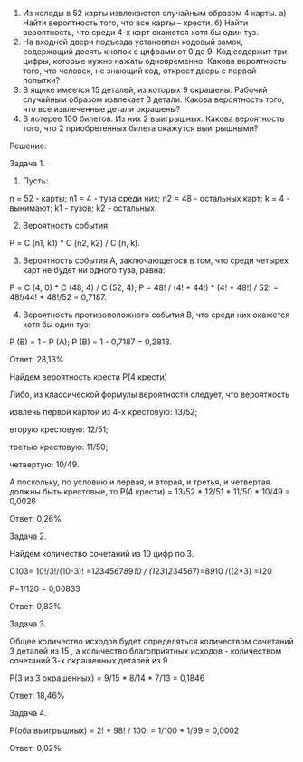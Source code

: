 1. Из колоды в 52 карты извлекаются случайным
   образом 4 карты. a) Найти вероятность того, что все карты – крести. б)
   Найти вероятность, что среди 4-х карт окажется хотя бы один туз.
2. На входной двери подъезда установлен кодовый
   замок, содержащий десять кнопок с цифрами от 0 до 9. Код содержит три
   цифры, которые нужно нажать одновременно. Какова вероятность того, что
   человек, не знающий код, откроет дверь с первой попытки?
3. В ящике имеется 15 деталей, из которых 9
   окрашены. Рабочий случайным образом извлекает 3 детали. Какова вероятность
   того, что все извлеченные детали окрашены?
4. В лотерее 100 билетов. Из них 2 выигрышных.
   Какова вероятность того, что 2 приобретенных билета окажутся выигрышными?

Решение:

Задача 1.

1. Пусть:

n = 52 - карты; n1 = 4 - туза среди них; n2 = 48 -
остальных карт; k = 4 - вынимают; k1 - тузов; k2 - остальных.

2. Вероятность события:

P = С (n1, k1) * С (n2, k2) / C (n, k).

3. Вероятность события A, заключающегося в том,
   что среди четырех карт не будет ни одного туза, равна:

P = С (4, 0) * С (48, 4) / C (52, 4); P = 48! /
(4! * 44!) * (4! * 48!) / 52! = 48!/44! * 48!/52 = 0,7187.

4. Вероятность противоположного события B, что
   среди них окажется хотя бы один туз:

P (B) = 1 - P (A); P (B) = 1 - 0,7187 = 0,2813.

Ответ: 28,13%

Найдем вероятность крести
P(4 крести)

Либо,
из классической формулы вероятности следует, что вероятность

извлечь
первой картой из 4-х крестовую: 13/52;

вторую
крестовую: 12/51;

третью
крестовую: 11/50;

четвертую:
10/49.

А
поскольку, по условию и первая, и вторая, и третья, и четвертая должны быть
крестовые, то P(4
крести) = 13/52 * 12/51 * 11/50 * 10/49 = 0,0026

Ответ:
0,26%

Задача 2.

Найдем количество сочетаний из 10 цифр
по 3.

С103= 10!/3!/(10-3)!
=1*2*3*4*5*6*7*8*9*10 / (1*2*3*1*2*3*4*5*6*7)=8*9*10 /((2*3) =120

P=1/120 = 0,00833

Ответ: 0,83%

Задача 3.

Общее количество исходов будет
определяться количеством сочетаний 3 деталей из 15 , а количество благоприятных
исходов - количеством сочетаний 3-х окрашенных деталей из 9

P(3 из 3 окрашенных) = 9/15  * 8/14 * 7/13 = 0,1846

Ответ: 18,46%

Задача 4.

P(оба выигрышных)  = 2! * 98! / 100! = 1/100  * 1/99 = 0,0002

Ответ: 0,02%
